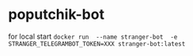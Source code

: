 # poputchik-bot

for local start 
`docker run  --name stranger-bot  -e STRANGER_TELEGRAMBOT_TOKEN=XXX stranger-bot:latest`